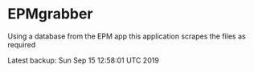 # EPMgrabber
Using a database from the EPM app this application scrapes the files as required


Latest backup: Sun Sep 15 12:58:01 UTC 2019
